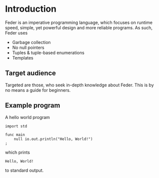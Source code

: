 # Introduction

Feder is an imperative programming language, which focuses on runtime speed,
simple, yet powerful design and more reliable programs. As such, Feder uses

- Garbage collection
- No null pointers
- Tuples & tuple-based enumerations
- Templates

## Target audience

Targeted are those, who seek in-depth knowledge about Feder. This is by no
means a guide for beginners.

## Example program

A hello world program

```
import std

func main
	null io.out.println("Hello, World!")
;
```

which prints

```
Hello, World!
```

to standard output.
